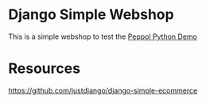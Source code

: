 
# Django Simple Webshop

This is a simple webshop to test the [Peppol Python Demo](https://github.com/pondersource/peppol-python-demo)

# Resources 

https://github.com/justdjango/django-simple-ecommerce
